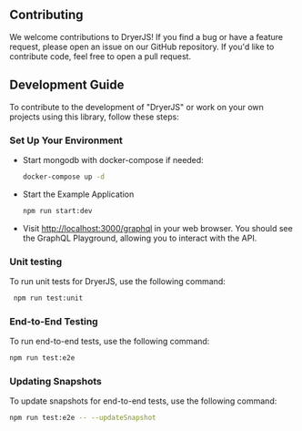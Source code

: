 
## Contributing

We welcome contributions to DryerJS! If you find a bug or have a feature request, please open an issue on our GitHub repository. If you'd like to contribute code, feel free to open a pull request.

## Development Guide

To contribute to the development of "DryerJS" or work on your own projects using this library, follow these steps:

### Set Up Your Environment

* Start mongodb with docker-compose if needed:

   ```bash
   docker-compose up -d
   ```

* Start the Example Application

   ```bash
   npm run start:dev
   ```

* Visit [http://localhost:3000/graphql](http://localhost:3000/graphql) in your web browser. You should see the GraphQL Playground, allowing you to interact with the API.

### Unit testing

To run unit tests for DryerJS, use the following command:


   ```bash
    npm run test:unit
   ```

### End-to-End Testing

To run end-to-end tests, use the following command:

   ```bash
   npm run test:e2e
   ```

### Updating Snapshots

To update snapshots for end-to-end tests, use the following command:

   ```bash
   npm run test:e2e -- --updateSnapshot
   ```

